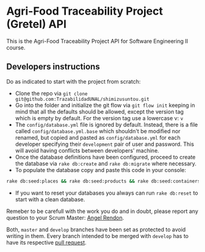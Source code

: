 # Agri-Food Traceability Project (Gretel) API

This is the Agri-Food Traceability Project API for Software Engineering II course.

## Developers instructions

Do as indicated to start with the project from scratch:

* Clone the repo via `git clone git@github.com:TrazabilidadUNAL/shimizusuntou.git`
* Go into the folder and initialize the git flow via `git flow init` keeping in mind that all the defaults should be allowed, except the version tag which is empty by default. For the version tag use a lowercase v: `v`
* The `config/database.yml` file is ignored by default. Instead, there is a file called `config/database.yml.base` which shouldn't be modified nor renamed, but copied and pasted as `config/database.yml` for each developer specifying their `development` pair of user and password. This will avoid having conflicts between developers' machine.
* Once the database definitions have been configured, proceed to create the database via `rake db:create` and `rake db:migrate` where necessary.
* To populate the database copy and paste this code in your console:
```Bash
rake db:seed:places && rake db:seed:products && rake db:seed:containers && rake db:seed:producers && rake db:seed:warehouses && rake db:seed:routes && rake db:seed:crops && rake db:seed:packages
```
* If you want to reset your databases you always can run `rake db:reset` to start with a clean database.

Remeber to be carefull with the work you do and in doubt, please report any question to your Scrum Master: [Angel Rendon](mailto:amrendonsa@unal.edu.co).

Both, `master` and `develop` branches have been set as protected to avoid writing in them. Every branch intended to be merged with `develop` has to have its respective [pull request](https://help.github.com/articles/about-pull-requests/).